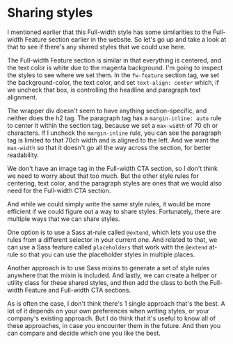 # Sharing styles

I mentioned earlier that this Full-width style has some similarities to the Full-width Feature section earlier in the website. So let's go up and take a look at that to see if there's any shared styles that we could use here.

The Full-width Feature section is similar in that everything is centered, and the text color is white due to the magenta background. I'm going to inspect the styles to see where we set them. In the `fw-feature` section tag, we set the background-color, the text color, and set `text-align: center` which, if we uncheck that box, is controlling the headline and paragraph text alignment.

The wrapper div doesn't seem to have anything section-specific, and neither does the h2 tag. The paragraph tag has a `margin-inline: auto` rule to center it within the section tag, because we set a `max-width` of 70 ch or characters. If I uncheck the `margin-inline` rule, you can see the paragraph tag is limited to that 70ch width and is aligned to the left. And we want the `max-width` so that it doesn't go all the way across the section, for better readability.

We don't have an image tag in the Full-width CTA section, so I don't think we need to worry about that too much. But the other style rules for centering, text color, and the paragraph styles are ones that we would also need for the Full-width CTA section.

And while we could simply write the same style rules, it would be more efficient if we could figure out a way to share styles. Fortunately, there are multiple ways that we can share styles.

One option is to use a Sass at-rule called `@extend`, which lets you use the rules from a different selector in your current one. And related to that, we can use a Sass feature called `placeholders` that work with the `@extend` at-rule so that you can use the placeholder styles in multiple places.

Another approach is to use Sass mixins to generate a set of style rules anywhere that the mixin is included. And lastly, we can create a helper or utility class for these shared styles, and then add the class to both the Full-width Feature and Full-width CTA sections.

As is often the case, I don't think there's 1 single approach that's the best. A lot of it depends on your own preferences when writing styles, or your company's existing approach. But I do think that it's useful to know all of these approaches, in case you encounter them in the future. And then you can compare and decide which one you like the best.
